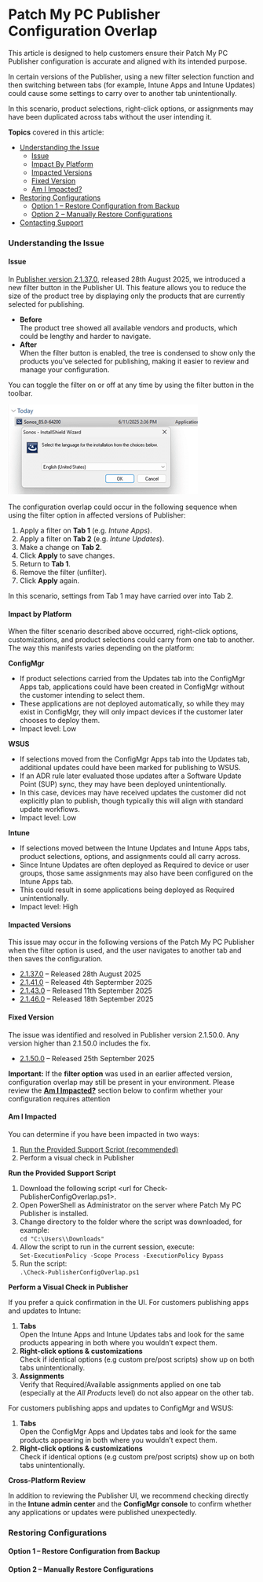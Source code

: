 # Patch My PC Publisher Configuration Overlap

This article is designed to help customers ensure their Patch My PC Publisher configuration is accurate and aligned with its intended purpose.

In certain versions of the Publisher, using a new filter selection function and then switching between tabs (for example, Intune Apps and Intune Updates) could cause some settings to carry over to another tab unintentionally.

In this scenario, product selections, right-click options, or assignments may have been duplicated across tabs without the user intending it.

**Topics** covered in this article:

* [Understanding the Issue](https://patchmypc.com/kb/publisher-configuration-overlap/?preview_id=162295\&preview_nonce=a653a4e338\&preview=true#understandingtheissue)
  * [Issue](https://patchmypc.com/kb/publisher-configuration-overlap/?preview_id=162295\&preview_nonce=a653a4e338\&preview=true#issue)
  * [Impact By Platform](https://patchmypc.com/kb/publisher-configuration-overlap/?preview_id=162295\&preview_nonce=a653a4e338\&preview=true#impactbyplatform)
  * [Impacted Versions](https://patchmypc.com/kb/publisher-configuration-overlap/?preview_id=162295\&preview_nonce=a653a4e338\&preview=true#topic1)
  * [Fixed Version](https://patchmypc.com/kb/publisher-configuration-overlap/?preview_id=162295\&preview_nonce=a653a4e338\&preview=true#topic2)
  * [Am I Impacted?](https://patchmypc.com/kb/publisher-configuration-overlap/?preview_id=162295\&preview_nonce=a653a4e338\&preview=true#amiimpacted)
* [Restoring Configurations](https://patchmypc.com/kb/publisher-configuration-overlap/?preview_id=162295\&preview_nonce=a653a4e338\&preview=true#restoringconfigurations)
  * [Option 1 – Restore Configuration from Backup](https://patchmypc.com/kb/publisher-configuration-overlap/?preview_id=162295\&preview_nonce=a653a4e338\&preview=true#restorefrombackup)
  * [Option 2 – Manually Restore Configurations](https://patchmypc.com/kb/publisher-configuration-overlap/?preview_id=162295\&preview_nonce=a653a4e338\&preview=true#manualrestore)
* [Contacting Support](https://patchmypc.com/kb/publisher-configuration-overlap/?preview_id=162295\&preview_nonce=a653a4e338\&preview=true#contactsupport)

### Understanding the Issue <a href="#h-understanding-the-issue" id="h-understanding-the-issue"></a>

#### Issue <a href="#h-issue" id="h-issue"></a>

In [Publisher version 2.1.37.0](https://docs.patchmypc.com/publisher/publisher-release-notes#id-2.1.37.0-2025-08-28), released 28th August 2025, we introduced a new filter button in the Publisher UI. This feature allows you to reduce the size of the product tree by displaying only the products that are currently selected for publishing.

* **Before**\
  The product tree showed all available vendors and products, which could be lengthy and harder to navigate.
* **After**\
  When the filter button is enabled, the tree is condensed to show only the products you’ve selected for publishing, making it easier to review and manage your configuration.

You can toggle the filter on or off at any time by using the filter button in the toolbar.

![](/_images/image-13.png)

The configuration overlap could occur in the following sequence when using the filter option in affected versions of Publisher:

1. Apply a filter on **Tab 1** (e.g. _Intune Apps_).
2. Apply a filter on **Tab 2** (e.g. _Intune Updates_).
3. Make a change on **Tab 2**.
4. Click **Apply** to save changes.
5. Return to **Tab 1**.
6. Remove the filter (unfilter).
7. Click **Apply** again.

In this scenario, settings from Tab 1 may have carried over into Tab 2.

#### Impact by Platform <a href="#h-impact-by-platform" id="h-impact-by-platform"></a>

When the filter scenario described above occurred, right-click options, customizations, and product selections could carry from one tab to another. The way this manifests varies depending on the platform:

**ConfigMgr**

* If product selections carried from the Updates tab into the ConfigMgr Apps tab, applications could have been created in ConfigMgr without the customer intending to select them.
* These applications are not deployed automatically, so while they may exist in ConfigMgr, they will only impact devices if the customer later chooses to deploy them.
* Impact level: Low

**WSUS**

* If selections moved from the ConfigMgr Apps tab into the Updates tab, additional updates could have been marked for publishing to WSUS.
* If an ADR rule later evaluated those updates after a Software Update Point (SUP) sync, they may have been deployed unintentionally.
* In this case, devices may have received updates the customer did not explicitly plan to publish, though typically this will align with standard update workflows.
* Impact level: Low

**Intune**

* If selections moved between the Intune Updates and Intune Apps tabs, product selections, options, and assignments could all carry across.
* Since Intune Updates are often deployed as Required to device or user groups, those same assignments may also have been configured on the Intune Apps tab.
* This could result in some applications being deployed as Required unintentionally.
* Impact level: High

#### Impacted Versions <a href="#h-impacted-versions" id="h-impacted-versions"></a>

This issue may occur in the following versions of the Patch My PC Publisher when the filter option is used, and the user navigates to another tab and then saves the configuration.

* [2.1.37.0](https://docs.patchmypc.com/publisher/publisher-release-notes#id-2.1.37.0-2025-08-28) – Released 28th August 2025
* [2.1.41.0](https://docs.patchmypc.com/publisher/publisher-release-notes#id-2.1.41.0-2025-09-04) – Released 4th Septermber 2025
* [2.1.43.0](https://docs.patchmypc.com/publisher/publisher-release-notes#id-2.1.43.0-2025-09-11) – Released 11th September 2025
* [2.1.46.0](https://docs.patchmypc.com/publisher/publisher-release-notes#id-2.1.46.0-2025-09-18) – Released 18th September 2025

#### Fixed Version <a href="#h-fixed-version" id="h-fixed-version"></a>

The issue was identified and resolved in Publisher version 2.1.50.0. Any version higher than 2.1.50.0 includes the fix.

* [2.1.50.0](https://docs.patchmypc.com/publisher/publisher-release-notes#id-2.1.50.0-2025-09-25) – Released 25th September 2025

**Important:** If the **filter option** was used in an earlier affected version, configuration overlap may still be present in your environment. Please review the [**Am I Impacted?**](https://patchmypc.com/kb/publisher-configuration-overlap/?preview_id=162295\&preview_nonce=a653a4e338\&preview=true#amiimpacted) section below to confirm whether your configuration requires attention

#### Am I Impacted <a href="#h-am-i-impacted" id="h-am-i-impacted"></a>

You can determine if you have been impacted in two ways:

1. [Run the Provided Support Script (recommended)](https://patchmypc.com/kb/publisher-configuration-overlap/?preview_id=162295\&preview_nonce=a653a4e338\&preview=true#runtheprovidedsupportscript)
2. Perform a visual check in Publisher

**Run the Provided Support Script**

1. Download the following script \<url for Check-PublisherConfigOverlap.ps1>.
2. Open PowerShell as Administrator on the server where Patch My PC Publisher is installed.
3. Change directory to the folder where the script was downloaded, for example:\
   `cd "C:\Users\\Downloads"`
4. Allow the script to run in the current session, execute:\
   `Set-ExecutionPolicy -Scope Process -ExecutionPolicy Bypass`
5. Run the script:\
   `.\Check-PublisherConfigOverlap.ps1`

**Perform a Visual Check in Publisher**

If you prefer a quick confirmation in the UI. For customers publishing apps and updates to Intune:

1. **Tabs**\
   Open the Intune Apps and Intune Updates tabs and look for the same products appearing in both where you wouldn’t expect them.
2. **Right-click options & customizations**\
   Check if identical options (e.g custom pre/post scripts) show up on both tabs unintentionally.
3. **Assignments**\
   Verify that Required/Available assignments applied on one tab (especially at the _All Products_ level) do not also appear on the other tab.

For customers publishing apps and updates to ConfigMgr and WSUS:

1. **Tabs**\
   Open the ConfigMgr Apps and Updates tabs and look for the same products appearing in both where you wouldn’t expect them.
2. **Right-click options & customizations**\
   Check if identical options (e.g custom pre/post scripts) show up on both tabs unintentionally.

**Cross-Platform Review**

In addition to reviewing the Publisher UI, we recommend checking directly in the **Intune admin center** and the **ConfigMgr console** to confirm whether any applications or updates were published unexpectedly.

### Restoring Configurations <a href="#h-restoring-configurations" id="h-restoring-configurations"></a>

#### Option 1 – Restore Configuration from Backup <a href="#h-option-1-restore-configuration-from-backup" id="h-option-1-restore-configuration-from-backup"></a>

#### Option 2 – Manually Restore Configurations <a href="#h-option-2-manually-restore-configurations" id="h-option-2-manually-restore-configurations"></a>